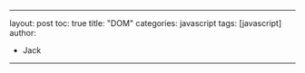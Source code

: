 
---
layout: post
toc: true
title: "DOM"
categories: javascript
tags: [javascript]
author:
  - Jack
---
